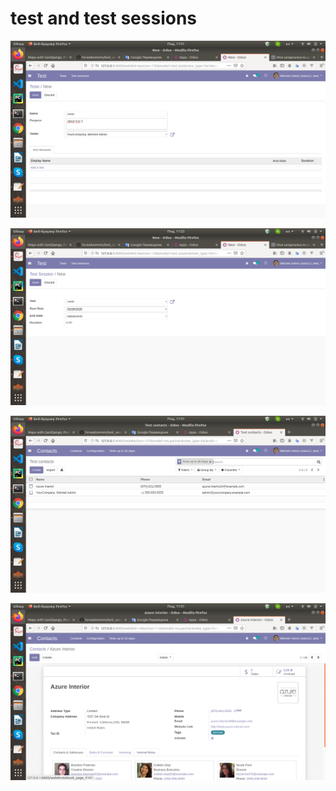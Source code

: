 # test and test sessions

![Test Form](https://raw.githubusercontent.com/forwebsmmm/test_session/master/screens/test.png)

![Test Session Form](https://raw.githubusercontent.com/forwebsmmm/test_session/master/screens/test_session.png)

![Test Up To 30 Days Filter](https://raw.githubusercontent.com/forwebsmmm/test_session/master/screens/filter_test_30.png)

![Check Is Tester](https://raw.githubusercontent.com/forwebsmmm/test_session/master/screens/istester.png)
